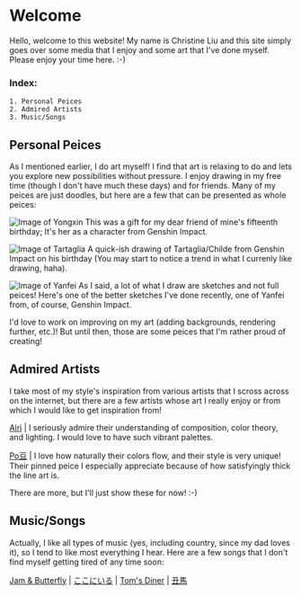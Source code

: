 # Welcome

Hello, welcome to this website! My name is Christine Liu and this site simply goes over some media that I enjoy and some art that I've done myself. Please enjoy your time here. :-)

### Index:
```
1. Personal Peices
2. Admired Artists
3. Music/Songs
```



## Personal Peices
As I mentioned earlier, I do art myself! I find that art is relaxing to do and lets you explore new possibilities without pressure. I enjoy drawing in my free time (though I don't have much these days) and for friends. Many of my peices are just doodles, but here are a few that can be presented as whole peices:

![Image of Yongxin](https://pbs.twimg.com/media/E9LyI6-VEAMl8Sz?format=jpg&name=large)
This was a gift for my dear friend of mine's fifteenth birthday; It's her as a character from Genshin Impact.


![Image of Tartaglia](https://pbs.twimg.com/media/E635dMuVIAQdX-d?format=jpg&name=large)
A quick-ish drawing of Tartaglia/Childe from Genshin Impact on his birthday (You may start to notice a trend in what I currenly like drawing, haha).

![Image of Yanfei](https://pbs.twimg.com/media/E9MPtUAUYAA4cfB?format=jpg&name=large)
As I said, a lot of what I draw are sketches and not full peices! Here's one of the better sketches I've done recently, one of Yanfei from, of course, Genshin Impact.


I'd love to work on improving on my art (adding backgrounds, rendering further, etc.)! But until then, those are some peices that I'm rather proud of creating! 



## Admired Artists
I take most of my style's inspiration from various artists that I scross across on the internet, but there are a few artists whose art I really enjoy or from which I would like to get inspiration from! 


[Airi](https://twitter.com/pix_bun) | I seriously admire their understanding of composition, color theory, and lighting. I would love to have such vibrant palettes.

[Po豆](https://twitter.com/psta_0) | I love how naturally their colors flow, and their style is very unique! Their pinned peice I especially appreciate because of how satisfyingly thick the line art is.



There are more, but I'll just show these for now! :-)



## Music/Songs
Actually, I like all types of music (yes, including country, since my dad loves it), so I tend to like most everything I hear. Here are a few songs that I don't find myself getting tired of any time soon:


[Jam & Butterfly](https://www.youtube.com/watch?v=SQBuVfTX1ME&ab_channel=DreamPerfectRegime) | [ここにいる](https://www.youtube.com/watch?v=713nZnpRtA0&ab_channel=Aiobahn) | [Tom's Diner](https://www.youtube.com/watch?v=bJNxmMk8zvA&ab_channel=SuzanneVega-Topic) | [丑馬](https://www.youtube.com/watch?v=DrHOlqM-73o&ab_channel=VC%E4%BA%8C%E6%AC%A1%E5%85%83%E0%A4%AELY%E9%B3%B6)
